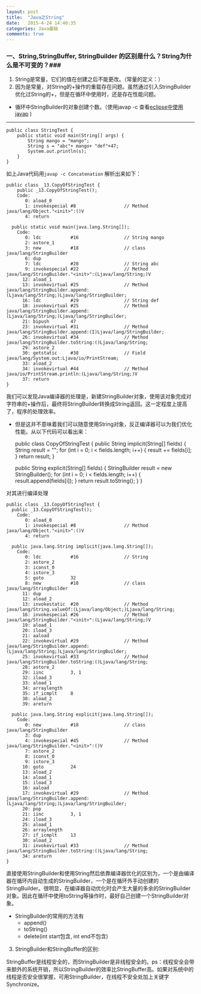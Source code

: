 ```yaml
---
layout: post
title:  "Java之String"
date:   2015-4-24 14:40:35
categories: Java基础
comments: true
---
```

### 一、String,StringBuffer, StringBuilder 的区别是什么？String为什么是不可变的？###
1. String是常量，它们的值在创建之后不能更改。（常量的定义：）
2. 因为是常量，对String的+操作的重载存在问题。虽然通过引入StringBuilder优化过String的+，但是在循环中使用时，还是存在性能问题。
* 循环中StringBuilder的对象创建个数。（使用javap -c 查看[eclipse中使用javap](http://stackoverflow.com/questions/7056987/how-to-use-javap-with-eclipse) )


----------

    public class StringTest {
        public static void main(String[] args) {
            String mango = "mango";
            String s = "abc"+ mango+ "def"+47;
            System.out.println(s);
        }
    }


如上Java代码用`javap -c Concatenation` 解析出来如下： 

    public class _13.CopyOfStringTest {
        public _13.CopyOfStringTest();
        Code:
           0: aload_0       
           1: invokespecial #8                  // Method java/lang/Object."<init>":()V
           4: return        

      public static void main(java.lang.String[]);
        Code:
           0: ldc           #16                 // String mango
           2: astore_1      
           3: new           #18                 // class java/lang/StringBuilder
           6: dup           
           7: ldc           #20                 // String abc
           9: invokespecial #22                 // Method java/lang/StringBuilder."<init>":(Ljava/lang/String;)V
          12: aload_1       
          13: invokevirtual #25                 // Method java/lang/StringBuilder.append:(Ljava/lang/String;)Ljava/lang/StringBuilder;
          16: ldc           #29                 // String def
          18: invokevirtual #25                 // Method java/lang/StringBuilder.append:(Ljava/lang/String;)Ljava/lang/StringBuilder;
          21: bipush        47
          23: invokevirtual #31                 // Method java/lang/StringBuilder.append:(I)Ljava/lang/StringBuilder;
          26: invokevirtual #34                 // Method java/lang/StringBuilder.toString:()Ljava/lang/String;
          29: astore_2      
          30: getstatic     #38                 // Field java/lang/System.out:Ljava/io/PrintStream;
          33: aload_2       
          34: invokevirtual #44                 // Method java/io/PrintStream.println:(Ljava/lang/String;)V
          37: return        
    }

我们可以发现Java编译器的处理是，新建StringBuilder对象，使用该对象完成对字符串的+操作后，最终将StringBuilder转换成String返回。这一定程度上提高了，程序的处理效率。
*  但是这并不意味着我们可以随意使用String对象，反正编译器可以为我们优化性能。从以下代码可以看出来：

    public class CopyOfStringTest {
      public String implicit(String[] fields) {
        String result = "";
        for (int i = 0; i < fields.length; i++) {
          result += fields[i];
        }
        return result;
      }

      public String explicit(String[] fields) {
        StringBuilder result = new StringBuilder();
        for (int i = 0; i < fields.length; i++) {
          result.append(fields[i]);
        }
        return result.toString();
      }
    }

对其进行编译处理

    public class _13.CopyOfStringTest {
      public _13.CopyOfStringTest();
        Code:
           0: aload_0       
           1: invokespecial #8                  // Method java/lang/Object."<init>":()V
           4: return        

      public java.lang.String implicit(java.lang.String[]);
        Code:
           0: ldc           #16                 // String 
           2: astore_2      
           3: iconst_0      
           4: istore_3      
           5: goto          32
           8: new           #18                 // class java/lang/StringBuilder
          11: dup           
          12: aload_2       
          13: invokestatic  #20                 // Method java/lang/String.valueOf:(Ljava/lang/Object;)Ljava/lang/String;
          16: invokespecial #26                 // Method java/lang/StringBuilder."<init>":(Ljava/lang/String;)V
          19: aload_1       
          20: iload_3       
          21: aaload        
          22: invokevirtual #29                 // Method java/lang/StringBuilder.append:(Ljava/lang/String;)Ljava/lang/StringBuilder;
          25: invokevirtual #33                 // Method java/lang/StringBuilder.toString:()Ljava/lang/String;
          28: astore_2      
          29: iinc          3, 1
          32: iload_3       
          33: aload_1       
          34: arraylength   
          35: if_icmplt     8
          38: aload_2       
          39: areturn       

      public java.lang.String explicit(java.lang.String[]);
        Code:
           0: new           #18                 // class java/lang/StringBuilder
           3: dup           
           4: invokespecial #45                 // Method java/lang/StringBuilder."<init>":()V
           7: astore_2      
           8: iconst_0      
           9: istore_3      
          10: goto          24
          13: aload_2       
          14: aload_1       
          15: iload_3       
          16: aaload        
          17: invokevirtual #29                 // Method java/lang/StringBuilder.append:(Ljava/lang/String;)Ljava/lang/StringBuilder;
          20: pop           
          21: iinc          3, 1
          24: iload_3       
          25: aload_1       
          26: arraylength   
          27: if_icmplt     13
          30: aload_2       
          31: invokevirtual #33                 // Method java/lang/StringBuilder.toString:()Ljava/lang/String;
          34: areturn       
    }







直接使用StringBuilder和使用String然后依靠编译器优化的区别为，一个是由编译器在循环内自动生成的StringBuilder，一个是在循环外手动创建的StringBuilder。很明显，在编译器自动优化时会产生大量的多余的StringBuilder对象。因此在循环中使用toString等操作时，最好自己创建一个StringBuilder对象。

* StringBuilder的常用的方法有
	* append()
	* toString()
	* delete(int start包含, int end不包含) 


3. StringBuilder和StringBuffer的区别:

StringBuffer是线程安全的，而StringBuilder是非线程安全的。ps：线程安全会带来额外的系统开销，所以StringBuilder的效率比StringBuffer高。如果对系统中的线程是否安全很掌握，可用StringBuilder，在线程不安全处加上关键字Synchronize。

























